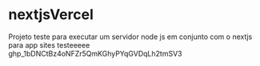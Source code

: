 # nextjsVercel

Projeto teste para executar um servidor node js em conjunto com o nextjs para app sites
testeeeee
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
